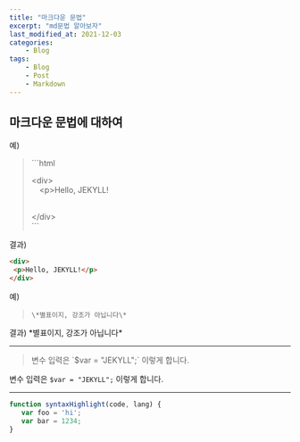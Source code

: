 ```yaml
--- 
title: "마크다운 문법" 
excerpt: "md문법 알아보자" 
last_modified_at: 2021-12-03
categories: 
    - Blog
tags: 
    - Blog 
    - Post
    - Markdown
--- 
```

## 마크다운 문법에 대하여

예)
> \```html  
>  
> \<div>  
> &emsp;\<p>Hello, JEKYLL!</p>  
> \</div>    
> \```  

결과)
```html
<div>
 <p>Hello, JEKYLL!</p>
</div>
```

예)
> ```
> \*별표이지, 강조가 아닙니다\*
> ```

결과)
\*별표이지, 강조가 아닙니다\*

***
> 변수 입력은 \`$var = "JEKYLL";` 이렇게 합니다.

변수 입력은 `$var = "JEKYLL";` 이렇게 합니다.

***

```javascript
function syntaxHighlight(code, lang) {
   var foo = 'hi';
   var bar = 1234;
}
```
